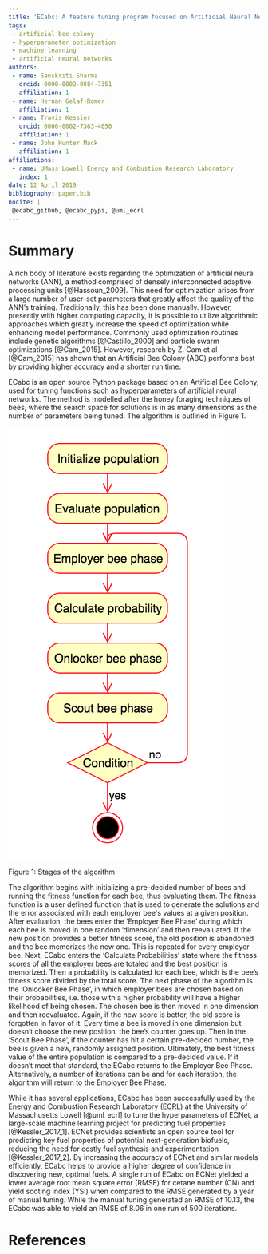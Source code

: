 ```yaml
---
title: 'ECabc: A feature tuning program focused on Artificial Neural Network hyperparameters'
tags:
 - artificial bee colony
 - hyperparameter optimization
 - machine learning
 - artificial neural networks
authors:
 - name: Sanskriti Sharma
   orcid: 0000-0002-9884-7351
   affiliation: 1
 - name: Hernan Gelaf-Romer
   affiliation: 1
 - name: Travis Kessler
   orcid: 0000-0002-7363-4050
   affiliation: 1
 - name: John Hunter Mack
   affiliation: 1
affiliations:
 - name: UMass Lowell Energy and Combustion Research Laboratory
   index: 1
date: 12 April 2019
bibliography: paper.bib
nocite: |
 @ecabc_github, @ecabc_pypi, @uml_ecrl
---
```


# Summary

A rich body of literature exists regarding the optimization of artificial neural networks (ANN), a method comprised of densely interconnected adaptive processing units [@Hassoun_2009]. This need for optimization arises from a large number of user-set parameters that greatly affect the quality of the ANN’s training. Traditionally, this has been done manually. However, presently with higher computing capacity, it is possible to utilize algorithmic approaches which greatly increase the speed of optimization while enhancing model performance. Commonly used optimization routines include genetic algorithms [@Castillo_2000] and particle swarm optimizations [@Cam_2015]. However, research by Z. Cam et al [@Cam_2015] has shown that an Artificial Bee Colony (ABC) performs best by providing higher accuracy and a shorter run time.

ECabc is an open source Python package based on an Artificial Bee Colony, used for tuning functions such as hyperparameters of artificial neural networks. The method is modelled after the honey foraging techniques of bees, where the search space for  solutions is in as many dimensions as the number of parameters being tuned. The algorithm is outlined in Figure 1.

![state_diagram](images/state.png)

Figure 1: Stages of the algorithm

The algorithm begins with initializing a pre-decided number of bees and running the fitness function for each bee, thus evaluating them. The fitness function is a user defined function that is used to generate the solutions and the error associated with each employer bee's values at a given position. After evaluation, the bees enter the ‘Employer Bee Phase’ during which each bee is moved in one random ‘dimension’ and then reevaluated. If the new position provides a better fitness score, the old position is abandoned and the bee memorizes the new one. This is repeated for every employer bee. Next, ECabc enters the ‘Calculate Probabilities’ state where the fitness scores of all the employer bees are totaled and the best position is memorized. Then a probability is calculated for each bee, which is the bee’s fitness score divided by the total score. The next phase of the algorithm is the ‘Onlooker Bee Phase’, in which employer bees are chosen based on their probabilities, i.e. those with a higher probability will have a higher likelihood of being chosen. The chosen bee is then moved in one dimension and then reevaluated. Again, if the new score is better, the old score is forgotten in favor of it. Every time a bee is moved in one dimension but doesn’t choose the new position, the bee’s counter goes up. Then in the ‘Scout Bee Phase’, if the counter has hit a certain pre-decided number, the bee is given a new, randomly assigned position. Ultimately, the best fitness value of the entire population is compared to a pre-decided value. If it doesn’t meet that standard, the ECabc returns to the Employer Bee Phase. Alternatively, a number of iterations can be and for each iteration, the algorithm will return to the Employer Bee Phase.

While it has several applications, ECabc has been successfully used by the Energy and Combustion Research Laboratory (ECRL) at the University of Massachusetts Lowell [@uml_ecrl] to tune the hyperparameters of ECNet, a large-scale machine learning project for predicting fuel properties [@Kessler_2017_1]. ECNet provides scientists an open source tool for predicting key fuel properties of potential next-generation biofuels, reducing the need for costly fuel synthesis and experimentation [@Kessler_2017_2]. By increasing the accuracy of ECNet and similar models efficiently, ECabc helps to provide a higher degree of confidence in discovering new, optimal fuels. A single run of ECabc on ECNet yielded a lower average root mean square error (RMSE) for cetane number (CN) and yield sooting index (YSI) when compared to the RMSE generated by a year of manual tuning. While the manual tuning generated an RMSE of 10.13, the ECabc was able to yield an RMSE of 8.06 in one run of 500 iterations.

# References
